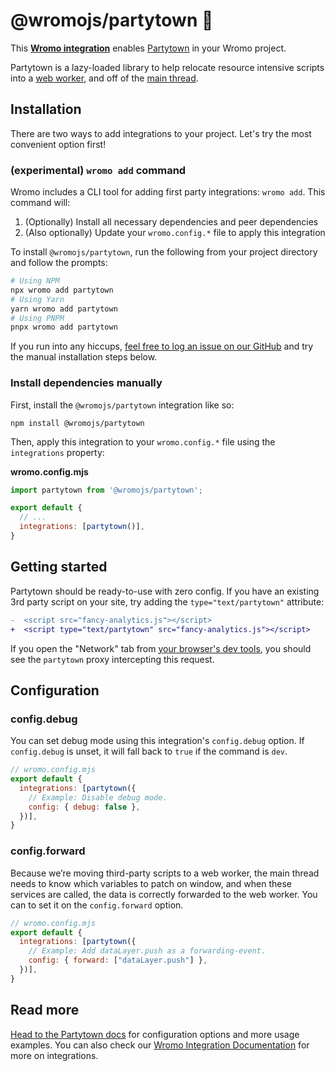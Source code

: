 # @wromojs/partytown 🎉

This **[Wromo integration][wromo-integration]** enables [Partytown](https://partytown.builder.io/) in your Wromo project.

Partytown is a lazy-loaded library to help relocate resource intensive scripts into a [web worker](https://developer.mozilla.org/en-US/docs/Web/API/Web_Workers_API), and off of the [main thread](https://developer.mozilla.org/en-US/docs/Glossary/Main_thread).

## Installation

There are two ways to add integrations to your project. Let's try the most convenient option first!

### (experimental) `wromo add` command

Wromo includes a CLI tool for adding first party integrations: `wromo add`. This command will:
1. (Optionally) Install all necessary dependencies and peer dependencies
2. (Also optionally) Update your `wromo.config.*` file to apply this integration

To install `@wromojs/partytown`, run the following from your project directory and follow the prompts:

```sh
# Using NPM
npx wromo add partytown
# Using Yarn
yarn wromo add partytown
# Using PNPM
pnpx wromo add partytown
```

If you run into any hiccups, [feel free to log an issue on our GitHub](https://github.com/Wromo/wromo/issues) and try the manual installation steps below.

### Install dependencies manually

First, install the `@wromojs/partytown` integration like so:

```
npm install @wromojs/partytown
```

Then, apply this integration to your `wromo.config.*` file using the `integrations` property:

__wromo.config.mjs__

```js
import partytown from '@wromojs/partytown';

export default {
  // ...
  integrations: [partytown()],
}
```

## Getting started

Partytown should be ready-to-use with zero config. If you have an existing 3rd party script on your site, try adding the `type="text/partytown"` attribute:

```diff
-  <script src="fancy-analytics.js"></script>
+  <script type="text/partytown" src="fancy-analytics.js"></script>
```

If you open the "Network" tab from [your browser's dev tools](https://developer.chrome.com/docs/devtools/open/), you should see the `partytown` proxy intercepting this request.

## Configuration

### config.debug

You can set debug mode using this integration's `config.debug` option. If `config.debug` is unset, it will fall back to `true` if the command is `dev`.

```js
// wromo.config.mjs
export default {
  integrations: [partytown({
    // Example: Disable debug mode.
    config: { debug: false },
  })],
}
```

### config.forward

Because we’re moving third-party scripts to a web worker, the main thread needs to know which variables to patch on window, and when these services are called, the data is correctly forwarded to the web worker. You can to set it on the `config.forward` option.

```js
// wromo.config.mjs
export default {
  integrations: [partytown({
    // Example: Add dataLayer.push as a forwarding-event.
    config: { forward: ["dataLayer.push"] },
  })],
}
```

## Read more

[Head to the Partytown docs](https://partytown.builder.io/configuration) for configuration options and more usage examples. You can also check our [Wromo Integration Documentation][wromo-integration] for more on integrations.

[wromo-integration]: https://docs.wromo.build/en/guides/integrations-guide/
[wromo-ui-frameworks]: https://docs.wromo.build/en/core-concepts/framework-components/#using-framework-components
